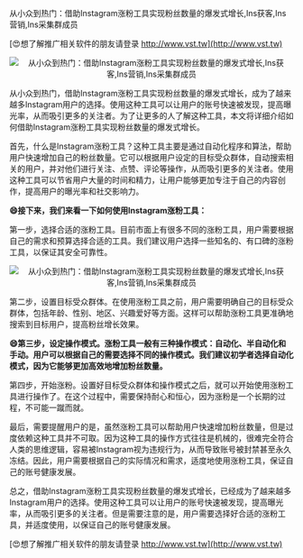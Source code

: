从小众到热门：借助Instagram涨粉工具实现粉丝数量的爆发式增长,Ins获客,Ins营销,Ins采集群成员

[😍想了解推广相关软件的朋友请登录 http://www.vst.tw](http://www.vst.tw)

 <center><img src="https://vst.tw/MP4/tuiguang/png/2.png" alt="从小众到热门：借助Instagram涨粉工具实现粉丝数量的爆发式增长,Ins获客,Ins营销,Ins采集群成员"></center>

从小众到热门，借助Instagram涨粉工具实现粉丝数量的爆发式增长，成为了越来越多Instagram用户的选择。使用这种工具可以让用户的账号快速被发现，提高曝光率，从而吸引更多的关注者。为了让更多的人了解这种工具，本文将详细介绍如何借助Instagram涨粉工具实现粉丝数量的爆发式增长。

首先，什么是Instagram涨粉工具？这种工具主要是通过自动化程序和算法，帮助用户快速增加自己的粉丝数量。它可以根据用户设定的目标受众群体，自动搜索相关的用户，并对他们进行关注、点赞、评论等操作，从而吸引更多的关注者。使用这种工具可以节省用户大量的时间和精力，让用户能够更加专注于自己的内容创作，提高用户的曝光率和社交影响力。

**😄接下来，我们来看一下如何使用Instagram涨粉工具：**

第一步，选择合适的涨粉工具。目前市面上有很多不同的涨粉工具，用户需要根据自己的需求和预算选择合适的工具。我们建议用户选择一些知名的、有口碑的涨粉工具，以保证其安全可靠性。

 <center><img src="https://vst.tw/MP4/tuiguang/png/2.png" alt="从小众到热门：借助Instagram涨粉工具实现粉丝数量的爆发式增长,Ins获客,Ins营销,Ins采集群成员"></center>

第二步，设置目标受众群体。在使用涨粉工具之前，用户需要明确自己的目标受众群体，包括年龄、性别、地区、兴趣爱好等方面。这样可以帮助涨粉工具更准确地搜索到目标用户，提高粉丝增长效果。

**😄第三步，设定操作模式。涨粉工具一般有三种操作模式：自动化、半自动化和手动。用户可以根据自己的需要选择不同的操作模式。我们建议初学者选择自动化模式，因为它能够更加高效地增加粉丝数量。**

第四步，开始涨粉。设置好目标受众群体和操作模式之后，就可以开始使用涨粉工具进行操作了。在这个过程中，需要保持耐心和恒心，因为涨粉是一个长期的过程，不可能一蹴而就。

最后，需要提醒用户的是，虽然涨粉工具可以帮助用户快速增加粉丝数量，但是过度依赖这种工具并不可取。因为这种工具的操作方式往往是机械的，很难完全符合人类的思维逻辑，容易被Instagram视为违规行为，从而导致账号被封禁甚至永久冻结。因此，用户需要根据自己的实际情况和需求，适度地使用涨粉工具，保证自己的账号健康发展。

总之，借助Instagram涨粉工具实现粉丝数量的爆发式增长，已经成为了越来越多Instagram用户的选择。使用这种工具可以让用户的账号快速被发现，提高曝光率，从而吸引更多的关注者。但是需要注意的是，用户需要选择好合适的涨粉工具，并适度使用，以保证自己的账号健康发展。

[😍想了解推广相关软件的朋友请登录 http://www.vst.tw](http://www.vst.tw)



